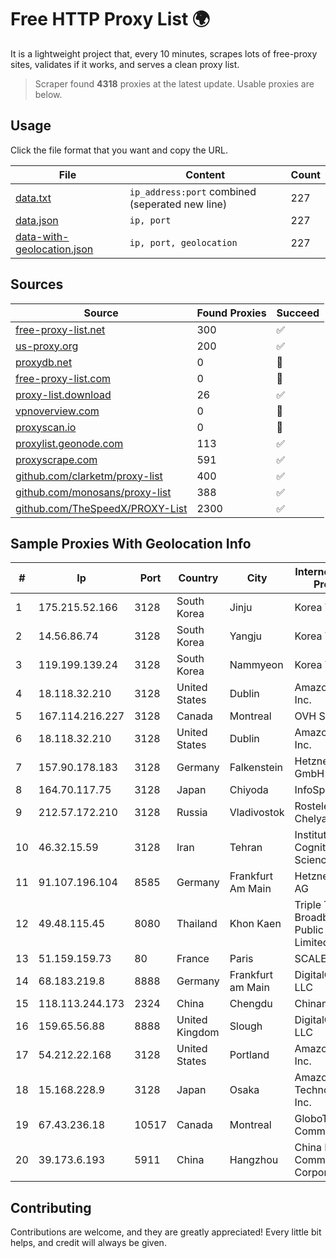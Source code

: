 
# Free HTTP Proxy List 🌍

It is a lightweight project that, every 10 minutes, scrapes lots of free-proxy sites, validates if it works, and serves a clean proxy list.


> Scraper found **4318** proxies at the latest update. Usable proxies are below.

## Usage

Click the file format that you want and copy the URL.


|File|Content|Count|
|----|-------|-----|
|[data.txt](https://raw.githubusercontent.com/themiralay/Proxy-List-World/master/data.txt)|`ip_address:port` combined (seperated new line)|227|
|[data.json](https://raw.githubusercontent.com/themiralay/Proxy-List-World/master/data.json)|`ip, port`|227|
|[data-with-geolocation.json](https://raw.githubusercontent.com/themiralay/Proxy-List-World/master/data-with-geolocation.json)|`ip, port, geolocation`|227|

## Sources

|Source|Found Proxies|Succeed|
|------|-------------|-------|
|[free-proxy-list.net](https://free-proxy-list.net)|300|✅|
|[us-proxy.org](https://www.us-proxy.org)|200|✅|
|[proxydb.net](http://proxydb.net)|0|🚫|
|[free-proxy-list.com](https://free-proxy-list.com/?page=&port=&type%5B%5D=http&type%5B%5D=https&up_time=0&search=Search)|0|🚫|
|[proxy-list.download](https://www.proxy-list.download/HTTP)|26|✅|
|[vpnoverview.com](https://vpnoverview.com/privacy/anonymous-browsing/free-proxy-servers)|0|🚫|
|[proxyscan.io](https://www.proxyscan.io)|0|🚫|
|[proxylist.geonode.com](https://proxylist.geonode.com/api/proxy-list?limit=300&page=1&sort_by=lastChecked&sort_type=desc&protocols=http,https)|113|✅|
|[proxyscrape.com](https://api.proxyscrape.com/v2/?request=displayproxies&protocol=http&timeout=10000&country=all&ssl=all&anonymity=all)|591|✅|
|[github.com/clarketm/proxy-list](https://raw.githubusercontent.com/clarketm/proxy-list/master/proxy-list-raw.txt)|400|✅|
|[github.com/monosans/proxy-list](https://raw.githubusercontent.com/monosans/proxy-list/main/proxies/http.txt)|388|✅|
|[github.com/TheSpeedX/PROXY-List](https://raw.githubusercontent.com/TheSpeedX/PROXY-List/master/http.txt)|2300|✅|


## Sample Proxies With Geolocation Info

|#|Ip|Port|Country|City|Internet Service Provider|
|-|--|----|-------|----|-------------------------|
|1|175.215.52.166|3128|South Korea|Jinju|Korea Telecom|
|2|14.56.86.74|3128|South Korea|Yangju|Korea Telecom|
|3|119.199.139.24|3128|South Korea|Nammyeon|Korea Telecom|
|4|18.118.32.210|3128|United States|Dublin|Amazon.com, Inc.|
|5|167.114.216.227|3128|Canada|Montreal|OVH SAS|
|6|18.118.32.210|3128|United States|Dublin|Amazon.com, Inc.|
|7|157.90.178.183|3128|Germany|Falkenstein|Hetzner Online GmbH|
|8|164.70.117.75|3128|Japan|Chiyoda|InfoSphere|
|9|212.57.172.210|3128|Russia|Vladivostok|Rostelecom Chelyabinsk|
|10|46.32.15.59|3128|Iran|Tehran|Institute Cognitive Science Studies|
|11|91.107.196.104|8585|Germany|Frankfurt Am Main|Hetzner Online AG|
|12|49.48.115.45|8080|Thailand|Khon Kaen|Triple T Broadband Public Company Limited|
|13|51.159.159.73|80|France|Paris|SCALEWAY|
|14|68.183.219.8|8888|Germany|Frankfurt am Main|DigitalOcean, LLC|
|15|118.113.244.173|2324|China|Chengdu|Chinanet|
|16|159.65.56.88|8888|United Kingdom|Slough|DigitalOcean, LLC|
|17|54.212.22.168|3128|United States|Portland|Amazon.com, Inc.|
|18|15.168.228.9|3128|Japan|Osaka|Amazon Technologies Inc.|
|19|67.43.236.18|10517|Canada|Montreal|GloboTech Communications|
|20|39.173.6.193|5911|China|Hangzhou|China Mobile Communications Corporation|



## Contributing

Contributions are welcome, and they are greatly appreciated! Every
little bit helps, and credit will always be given.

